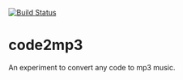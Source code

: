 [![Build Status](https://secure.travis-ci.org/tcorral/code2mp3.png)](http://travis-ci.org/tcorral/code2mp3)
# code2mp3
An experiment to convert any code to mp3 music.
